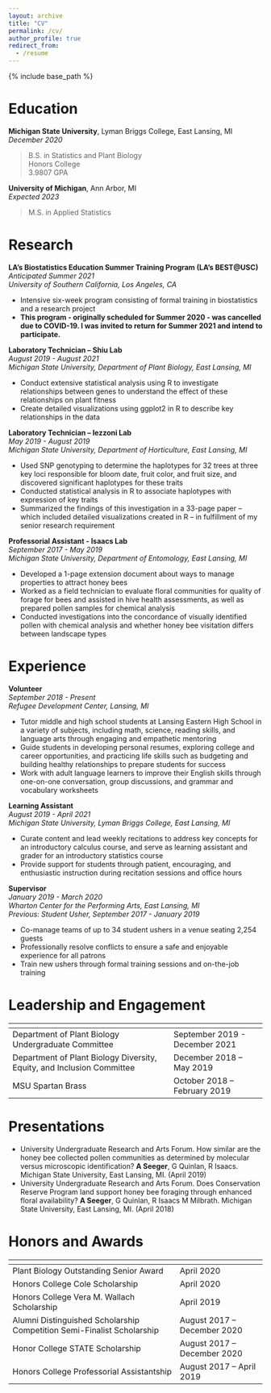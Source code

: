 ```yaml
---
layout: archive
title: "CV"
permalink: /cv/
author_profile: true
redirect_from:
  - /resume
---
```


{% include base_path %}

Education
======
**Michigan State University**, Lyman Briggs College, East Lansing, MI\
*December 2020*
> B.S. in Statistics and Plant Biology\
> Honors College\
> 3.9807 GPA

**University of Michigan**, Ann Arbor, MI\
*Expected 2023*
> M.S. in Applied Statistics

Research 
======
**LA’s Biostatistics Education Summer Training Program (LA’s BEST@USC)**\
*Anticipated Summer 2021*\
*University of Southern California, Los Angeles, CA*

  * Intensive six-week program consisting of formal training in biostatistics and a research project
  * **This program - originally scheduled for Summer 2020 - was cancelled due to COVID-19. I was invited to return for Summer 2021 and intend to participate.** 

**Laboratory Technician – Shiu Lab**\
*August 2019 - August 2021*\
*Michigan State University, Department of Plant Biology, East Lansing, MI*

  * Conduct extensive statistical analysis using R to investigate relationships between genes to understand the effect of these relationships on plant fitness
  * Create detailed visualizations using ggplot2 in R to describe key relationships in the data
  
**Laboratory Technician – Iezzoni Lab**\
*May 2019 - August 2019*\
*Michigan State University, Department of Horticulture, East Lansing, MI*

  * Used SNP genotyping to determine the haplotypes for 32 trees at three key loci responsible for bloom date, fruit color, and fruit size, and discovered significant haplotypes for these traits
  * Conducted statistical analysis in R to associate haplotypes with expression of key traits
  * Summarized the findings of this investigation in a 33-page paper – which included detailed visualizations created in R – in fulfillment of my senior research requirement
  
**Professorial Assistant - Isaacs Lab**\
*September 2017 - May 2019*\
*Michigan State University, Department of Entomology, East Lansing, MI*

  * Developed a 1-page extension document about ways to manage properties to attract honey bees
  * Worked as a field technician to evaluate floral communities for quality of forage for bees and assisted in hive health assessments, as well as prepared pollen samples for chemical analysis
  * Conducted investigations into the concordance of visually identified pollen with chemical analysis and whether honey bee visitation differs between landscape types
  

Experience
======

**Volunteer**\
*September 2018 - Present*\
*Refugee Development Center, Lansing, MI*

  * Tutor middle and high school students at Lansing Eastern High School in a variety of subjects, including math, science, reading skills, and language arts through engaging and empathetic mentoring
  * Guide students in developing personal resumes, exploring college and career opportunities, and practicing life skills such as budgeting and building healthy relationships to prepare students for success
  * Work with adult language learners to improve their English skills through one-on-one conversation, group discussions, and grammar and vocabulary worksheets

**Learning Assistant**\
*August 2019 - April 2021*\
*Michigan State University, Lyman Briggs College, East Lansing, MI*

  * Curate content and lead weekly recitations to address key concepts for an introductory calculus course, and serve as learning assistant and grader for an introductory statistics course
  * Provide support for students through patient, encouraging, and enthusiastic instruction during recitation sessions and office hours 


**Supervisor**\
*January 2019 - March 2020*\
*Wharton Center for the Performing Arts, East Lansing, MI*\
*Previous: Student Usher, September 2017 - January 2019*

  * Co-manage teams of up to 34 student ushers in a venue seating 2,254 guests
   * Professionally resolve conflicts to ensure a safe and enjoyable experience for all patrons
  * Train new ushers through formal training sessions and on-the-job training


Leadership and Engagement
======

| <!-- -->    | <!-- -->    |
| ----------- | ----------- |
| Department of Plant Biology Undergraduate Committee	      | September 2019 - December 2021       |
| Department of Plant Biology Diversity, Equity, and Inclusion Committee            | December 2018 – May 2019        |
| MSU Spartan Brass	   | October 2018 – February 2019    |


Presentations
======

* University Undergraduate Research and Arts Forum. How similar are the honey bee collected pollen communities as determined by molecular versus microscopic identification? **A Seeger**, G Quinlan, R Isaacs. Michigan State University, East Lansing, MI. (April 2019)
* University Undergraduate Research and Arts Forum. Does Conservation Reserve Program land support honey bee foraging through enhanced floral availability? **A Seeger**, G Quinlan, R Isaacs M Milbrath. Michigan State University, East Lansing, MI. (April 2018)

  
Honors and Awards
======

| <!-- -->    | <!-- -->    |
| ----------- | ----------- |
| Plant Biology Outstanding Senior Award 	     |  April 2020      |
| Honors College Cole Scholarship	       |  April 2020  |
| Honors College Vera M. Wallach Scholarship		  | April 2019    |
| Alumni Distinguished Scholarship Competition Semi-Finalist Scholarship    	     | August 2017 – December 2020       |
| Honor College STATE Scholarship	       | August 2017 – December 2020        |
| Honors College Professorial Assistantship		  | August 2017 – April 2019    |
